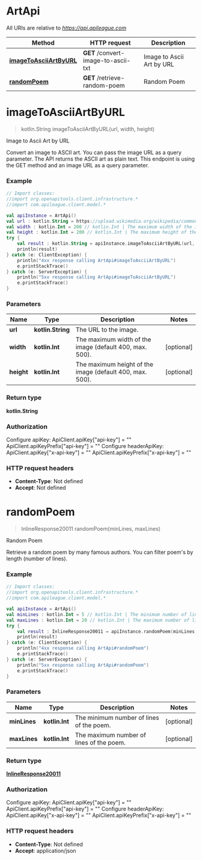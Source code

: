 # ArtApi

All URIs are relative to *https://api.apileague.com*

Method | HTTP request | Description
------------- | ------------- | -------------
[**imageToAsciiArtByURL**](ArtApi.md#imageToAsciiArtByURL) | **GET** /convert-image-to-ascii-txt | Image to Ascii Art by URL
[**randomPoem**](ArtApi.md#randomPoem) | **GET** /retrieve-random-poem | Random Poem


<a name="imageToAsciiArtByURL"></a>
# **imageToAsciiArtByURL**
> kotlin.String imageToAsciiArtByURL(url, width, height)

Image to Ascii Art by URL

Convert an image to ASCII art. You can pass the image URL as a query parameter. The API returns the ASCII art as plain text. This endpoint is using the GET method and an image URL as a query parameter.

### Example
```kotlin
// Import classes:
//import org.openapitools.client.infrastructure.*
//import com.apileague.client.model.*

val apiInstance = ArtApi()
val url : kotlin.String = https://upload.wikimedia.org/wikipedia/commons/3/35/Basic_human_drawing.png // kotlin.String | The URL to the image.
val width : kotlin.Int = 200 // kotlin.Int | The maximum width of the image (default 400, max. 500).
val height : kotlin.Int = 200 // kotlin.Int | The maximum height of the image (default 400, max. 500).
try {
    val result : kotlin.String = apiInstance.imageToAsciiArtByURL(url, width, height)
    println(result)
} catch (e: ClientException) {
    println("4xx response calling ArtApi#imageToAsciiArtByURL")
    e.printStackTrace()
} catch (e: ServerException) {
    println("5xx response calling ArtApi#imageToAsciiArtByURL")
    e.printStackTrace()
}
```

### Parameters

Name | Type | Description  | Notes
------------- | ------------- | ------------- | -------------
 **url** | **kotlin.String**| The URL to the image. |
 **width** | **kotlin.Int**| The maximum width of the image (default 400, max. 500). | [optional]
 **height** | **kotlin.Int**| The maximum height of the image (default 400, max. 500). | [optional]

### Return type

**kotlin.String**

### Authorization


Configure apiKey:
    ApiClient.apiKey["api-key"] = ""
    ApiClient.apiKeyPrefix["api-key"] = ""
Configure headerApiKey:
    ApiClient.apiKey["x-api-key"] = ""
    ApiClient.apiKeyPrefix["x-api-key"] = ""

### HTTP request headers

 - **Content-Type**: Not defined
 - **Accept**: Not defined

<a name="randomPoem"></a>
# **randomPoem**
> InlineResponse20011 randomPoem(minLines, maxLines)

Random Poem

Retrieve a random poem by many famous authors. You can filter poem&#39;s by length (number of lines).

### Example
```kotlin
// Import classes:
//import org.openapitools.client.infrastructure.*
//import com.apileague.client.model.*

val apiInstance = ArtApi()
val minLines : kotlin.Int = 5 // kotlin.Int | The minimum number of lines of the poem.
val maxLines : kotlin.Int = 20 // kotlin.Int | The maximum number of lines of the poem.
try {
    val result : InlineResponse20011 = apiInstance.randomPoem(minLines, maxLines)
    println(result)
} catch (e: ClientException) {
    println("4xx response calling ArtApi#randomPoem")
    e.printStackTrace()
} catch (e: ServerException) {
    println("5xx response calling ArtApi#randomPoem")
    e.printStackTrace()
}
```

### Parameters

Name | Type | Description  | Notes
------------- | ------------- | ------------- | -------------
 **minLines** | **kotlin.Int**| The minimum number of lines of the poem. | [optional]
 **maxLines** | **kotlin.Int**| The maximum number of lines of the poem. | [optional]

### Return type

[**InlineResponse20011**](InlineResponse20011.md)

### Authorization


Configure apiKey:
    ApiClient.apiKey["api-key"] = ""
    ApiClient.apiKeyPrefix["api-key"] = ""
Configure headerApiKey:
    ApiClient.apiKey["x-api-key"] = ""
    ApiClient.apiKeyPrefix["x-api-key"] = ""

### HTTP request headers

 - **Content-Type**: Not defined
 - **Accept**: application/json

